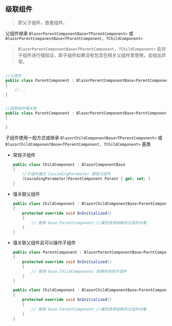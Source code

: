 ## 级联组件
> 即父子组件，嵌套组件。

父组件继承 `BlazorParentComponentBase<TParentComponent>` 或 `BlazorParentComponentBase<TParentComponent, TChildComponent>`

> `BlazorParentComponentBase<TParentComponent, TChildComponent>` 会对子组件进行强验证，即子组件如果没有包含在相关父组件里使用，会抛出异常。

```cs

//父组件
public class ParentComponent : BlazorParentComponentBase<ParentComponent>
{
    //...
}


//级联组件强关联
public class ParentComponent : BlazorParentComponentBase<ParntComponent, ChildComponent>
{

}

```

子组件使用一般方式或继承 `BlazorChildComponentBase<TParentComponent>` 或`BlazorChildComponentBase<TParentComponent, TChildComponent>` 基类

* 常规子组件
    ```cs
    public class ChildComponent : BlazorComponentBase
    {
        //子组件通过 CascadingParemeter 接收父组件
        [CascadingParameter]ParentComponent Parent { get; set; }
    }
    ```

* 强关联父组件
    ```cs
    public class ChildComponent : BlazorChildComponentBase<ParentComponent>
    {
        protected override void OnInitialized()
        {
            // 使用 base.ParentComponent //属性获得级联的父组件对象
        }
    }
    ```


* 强关联父组件且可以操作子组件
    ```cs
    public class ParentComponent : BlazorParentComponentBase<ParntComponent, ChildComponent>
    {
        protected override void OnInitialized()
        {
            // 使用 base.ChildComponents 获得所有的子组件
        }
    }

    public class ChildComponent : BlazorChildComponentBase<ParentComponent, ChildComponent>
    {
        protected override void OnInitialized()
        {
            // 使用 base.ParentComponent //属性获得级联的父组件对象
        }
    }
    ```